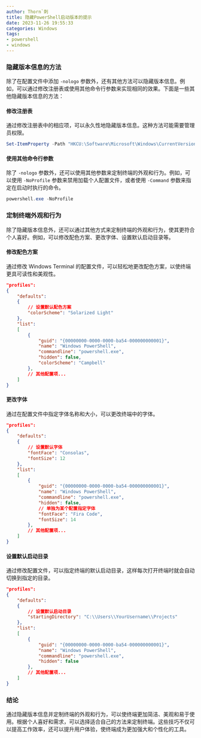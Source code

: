 ```yaml
---
author: Thorn`刺
title: 隐藏PowerShell启动版本的提示
date: 2023-11-26 19:55:33
categories: Windows
tags:
- powershell
- windows
---
```


### 隐藏版本信息的方法

除了在配置文件中添加 `-nologo` 参数外，还有其他方法可以隐藏版本信息。例如，可以通过修改注册表或使用其他命令行参数来实现相同的效果。下面是一些其他隐藏版本信息的方法：

#### 修改注册表

通过修改注册表中的相应项，可以永久性地隐藏版本信息。这种方法可能需要管理员权限。

```powershell
Set-ItemProperty -Path "HKCU:\Software\Microsoft\Windows\CurrentVersion\Policies\System" -Name "DisableCMDRequest" -Value 1
```

#### 使用其他命令行参数

除了 `-nologo` 参数外，还可以使用其他参数来定制终端的外观和行为。例如，可以使用 `-NoProfile` 参数来禁用加载个人配置文件，或者使用 `-Command` 参数来指定在启动时执行的命令。

```powershell
powershell.exe -NoProfile
```

### 定制终端外观和行为

除了隐藏版本信息外，还可以通过其他方式来定制终端的外观和行为，使其更符合个人喜好。例如，可以修改配色方案、更改字体、设置默认启动目录等。

#### 修改配色方案

通过修改 Windows Terminal 的配置文件，可以轻松地更改配色方案，以使终端更具可读性和美观性。

```json
"profiles":
{
    "defaults":
    {
        // 设置默认配色方案
        "colorScheme": "Solarized Light"
    },
    "list":
    [
        {
            "guid": "{00000000-0000-0000-ba54-000000000001}",
            "name": "Windows PowerShell",
            "commandline": "powershell.exe",
            "hidden": false,
            "colorScheme": "Campbell"
        },
        // 其他配置项...
    ]
}
```

#### 更改字体

通过在配置文件中指定字体名称和大小，可以更改终端中的字体。

```json
"profiles":
{
    "defaults":
    {
        // 设置默认字体
        "fontFace": "Consolas",
        "fontSize": 12
    },
    "list":
    [
        {
            "guid": "{00000000-0000-0000-ba54-000000000001}",
            "name": "Windows PowerShell",
            "commandline": "powershell.exe",
            "hidden": false,
            // 单独为某个配置指定字体
            "fontFace": "Fira Code",
            "fontSize": 14
        },
        // 其他配置项...
    ]
}
```

#### 设置默认启动目录

通过修改配置文件，可以指定终端的默认启动目录，这样每次打开终端时就会自动切换到指定的目录。

```json
"profiles":
{
    "defaults":
    {
        // 设置默认启动目录
        "startingDirectory": "C:\\Users\\YourUsername\\Projects"
    },
    "list":
    [
        {
            "guid": "{00000000-0000-0000-ba54-000000000001}",
            "name": "Windows PowerShell",
            "commandline": "powershell.exe",
            "hidden": false
        },
        // 其他配置项...
    ]
}
```

### 结论

通过隐藏版本信息并定制终端的外观和行为，可以使终端更加简洁、美观和易于使用。根据个人喜好和需求，可以选择适合自己的方法来定制终端。这些技巧不仅可以提高工作效率，还可以提升用户体验，使终端成为更加强大和个性化的工具。
